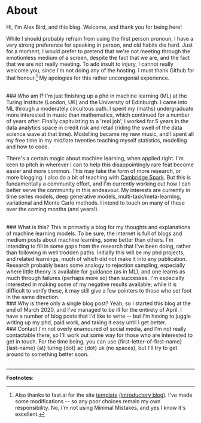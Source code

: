 # About

Hi, I'm Alex Bird, and this blog. Welcome, and thank you for being here!  

While I should probably refrain from using the first person pronoun, I have a very strong preference for speaking in person, and old habits die hard. Just for a moment, I would prefer to pretend that we're not meeting through the emotionless medium of a screen, despite the fact that we are, and the fact that we are not really  meeting. To add insult to injury, I cannot really welcome you, since I'm not doing any of the hosting. I must thank Github for that honour.[^fastaitemplate] My apologies for this
rather uncongenial experience.

<br>
### Who am I?
I'm just finishing up a phd in machine learning (ML) at the Turing Institute (London, UK) and the University of Edinburgh. I came into ML through a moderately circuitous path. I spent my (maths) undergraduate more interested in music than mathematics, which continued for a number of years after. Finally capitulating to a 'real job', I worked for 5 years in the data analytics space in credit risk and retail (riding the swell of the data science wave
at that time). Modelling became my new music, and I spent all my free time in my mid/late twenties teaching myself statistics, modelling and how to code.

There's a certain magic about machine learning, when applied right. I'm keen to pitch in wherever I can to help this disappointingly rare feat become easier and more common. This may take the form of more research, or more blogging. I also do a bit of teaching with [Cambridge Spark](https://cambridgespark.com/). But this is fundamentally a community effort, and I'm currently working out how I can better serve the community in this endeavour. My interests are currently in time series models, deep generative models, multi-task/meta-learning, variational and Monte Carlo methods. I intend to touch on many of these over the coming months (and years!).

<!-- Clearly the appropriate use of data can be really powerful, and like any technology has tremendous power for good or ill. -->

<br>
### What is this?
This is primarily a blog for my thoughts and explanations of machine learning models. To be sure, the internet is full of blogs and medium posts about machine learning, some better than others. I'm intending to fill in some gaps from the research that I've been doing, rather than following in well trodden paths. Initially this will be my phd projects, and related learnings, much of which did not make it into any publication. Research probably bears some analogy to rejection sampling, especially where little theory is available for guidance (as in ML), and one learns as much through failures (perhaps
more so) than successes. I'm especially interested in making some of my negative results available; while it is difficult to verify these, it may still  give a few pointers to those who set foot in the same direction.

<br>
### Why is there only a single blog post?
Yeah, so I started this blog at the end of March 2020, and I've managed to be ill for the entirety of April. I have a number of blog posts that I'd like to write -- but I'm having to juggle writing up my phd, paid work, and taking it easy until I get better.

<br>
### Contact
I'm not overly enamoured of social media, and I'm not really contactable there, so I'll work out some way for those who are interested to get in touch. For the time being, you can use {first-letter-of-first-name} {last-name} {at} turing {dot} ac {dot} uk (no spaces), but I'll try to get around to something better soon.
<br>
<br>

--------------
**Footnotes**:

[^benefit]: I'm also aware of the tremendous amount of snake oil at play in the industry.

[^1]: Some areas of ML really are mature, such as those built on the foundations of learning theory (Vapnik et al.), or those bits which are arguably statistics. But I don't think too many would shoot me for saying that most of modern ML is pretty immature.

[^fastaitemplate]: Also thanks to fast.ai for the site [template](https://github.com/fastai/fast_template) [(introductory blog)](https://www.fast.ai/2020/01/16/fast_template/). I've made some modifications -- so any poor choices remain my own responsibility. No, I'm not using Minimal Mistakes, and yes I know it's excellent.
